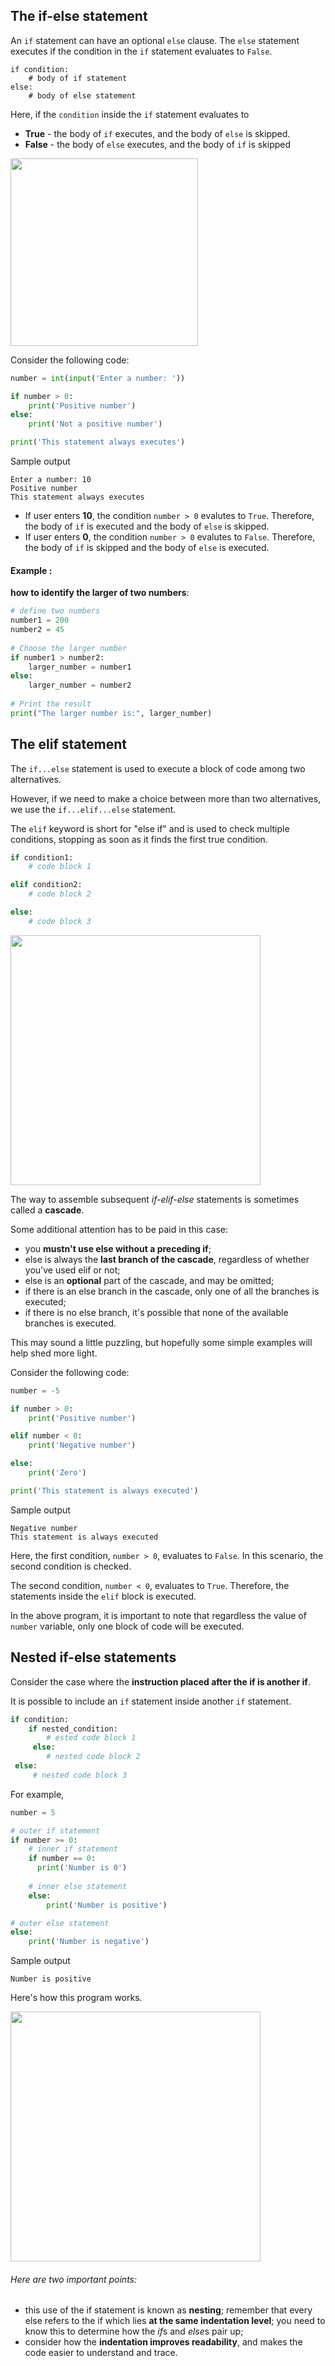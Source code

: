 ## The if-else statement

An `if` statement can have an optional `else` clause. The `else` statement executes if the condition in the `if` statement evaluates to `False`.



```
if condition:
    # body of if statement
else:
    # body of else statement
```

Here, if the `condition` inside the `if` statement evaluates to

- **True** - the body of `if` executes, and the body of `else` is skipped.
- **False** - the body of `else` executes, and the body of `if` is skipped

<img src="Images/if_2.png" height="300">

Consider the following code:

```python
number = int(input('Enter a number: '))

if number > 0:
    print('Positive number')
else:
    print('Not a positive number')

print('This statement always executes')
```

Sample output

```
Enter a number: 10
Positive number
This statement always executes
```

- If user enters **10**, the condition `number > 0` evalutes to `True`. Therefore, the body of `if` is executed and the body of `else` is skipped.
- If user enters **0**, the condition `number > 0` evalutes to `False`. Therefore, the body of `if` is skipped and the body of `else` is executed.



#### **Example :**

**how to identify the larger of two numbers**:

```python
# define two numbers
number1 = 200
number2 = 45
 
# Choose the larger number
if number1 > number2:
    larger_number = number1
else:
    larger_number = number2
 
# Print the result
print("The larger number is:", larger_number)
```



## The elif statement

The `if...else` statement is used to execute a block of code among two alternatives.

However, if we need to make a choice between more than two alternatives, we use the `if...elif...else` statement.

The `elif` keyword is short for "else if" and is used to check multiple conditions, stopping as soon as it finds the first true condition.

```python
if condition1:
    # code block 1

elif condition2:
    # code block 2

else: 
    # code block 3
```

<img src="Images/if_3.png" height="400">

The way to assemble subsequent *if-elif-else* statements is sometimes called a **cascade**.

Some additional attention has to be paid in this case:

- you **mustn't use else without a preceding if**;
- else is always the **last branch of the cascade**, regardless of whether you've used elif or not;
- else is an **optional** part of the cascade, and may be omitted;
- if there is an else branch in the cascade, only one of all the branches is executed;
- if there is no else branch, it's possible that none of the available branches is executed.

This may sound a little puzzling, but hopefully some simple examples will help shed more light.

Consider the following code:

```python
number = -5

if number > 0:
    print('Positive number')

elif number < 0:
    print('Negative number')

else:
    print('Zero')

print('This statement is always executed')
```

Sample output

```
Negative number
This statement is always executed
```

Here, the first condition, `number > 0`, evaluates to `False`. In this scenario, the second condition is checked.

The second condition, `number < 0`, evaluates to `True`. Therefore, the statements inside the `elif` block is executed.

In the above program, it is important to note that regardless the value of `number` variable, only one block of code will be executed.



## Nested if-else statements

Consider the case where the **instruction placed after the if is another if**.

It is possible to include an `if` statement inside another `if` statement. 

```python
if condition:
    if nested_condition:
        # ested code block 1
     else:
        # nested code block 2
 else:
     # nested code block 3

```

For example,

```python
number = 5

# outer if statement
if number >= 0:
    # inner if statement
    if number == 0:
      print('Number is 0')
    
    # inner else statement
    else:
        print('Number is positive')

# outer else statement
else:
    print('Number is negative')
```

Sample output

```
Number is positive
```

Here's how this program works.

<img src="Images/if_4.png" height="400">

###### Here are two important points:

- this use of the if statement is known as **nesting**; remember that every else refers to the if which lies **at the same indentation level**; you need to know this to determine how the *if*s and *else*s pair up;
- consider how the **indentation improves readability**, and makes the code easier to understand and trace.